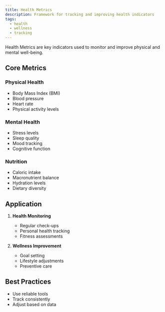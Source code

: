```yaml
---
title: Health Metrics
description: Framework for tracking and improving health indicators
tags:
  - health
  - wellness
  - tracking
---
```


Health Metrics are key indicators used to monitor and improve physical and mental well-being.

## Core Metrics

### Physical Health

- Body Mass Index (BMI)
- Blood pressure
- Heart rate
- Physical activity levels

### Mental Health

- Stress levels
- Sleep quality
- Mood tracking
- Cognitive function

### Nutrition

- Caloric intake
- Macronutrient balance
- Hydration levels
- Dietary diversity

## Application

1. **Health Monitoring**

   - Regular check-ups
   - Personal health tracking
   - Fitness assessments

2. **Wellness Improvement**
   - Goal setting
   - Lifestyle adjustments
   - Preventive care

## Best Practices

- Use reliable tools
- Track consistently
- Adjust based on data
